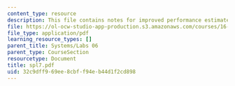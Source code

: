 ```yaml
---
content_type: resource
description: This file contains notes for improved performance estimates for optimization.
file: https://ol-ocw-studio-app-production.s3.amazonaws.com/courses/16-01-unified-engineering-i-ii-iii-iv-fall-2005-spring-2006/32c9dff969ee8cbff94eb44d1f2cd898_spl7.pdf
file_type: application/pdf
learning_resource_types: []
parent_title: Systems/Labs 06
parent_type: CourseSection
resourcetype: Document
title: spl7.pdf
uid: 32c9dff9-69ee-8cbf-f94e-b44d1f2cd898
---
```


